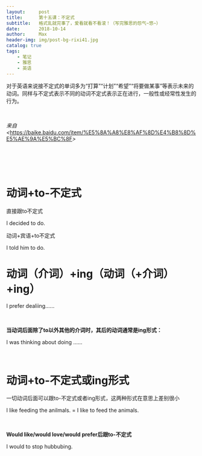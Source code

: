 ```yaml
---
layout:     post
title:      第十五课：不定式
subtitle:   格式乱就完事了，爱看就看不看滚！（写完雅思的怨气~悠~）
date:       2018-10-14
author:     Max
header-img: img/post-bg-rixi41.jpg
catalog: true
tags:
    - 笔记
    - 雅思
    - 英语
---
```


对于英语来说接不定式的单词多为“打算”“计划”“希望”“将要做某事”等表示未来的动词。同样与不定式表示不同的动词不定式表示正在进行，一般性或经常性发生的行为。

 

*来自
\<*<https://baike.baidu.com/item/%E5%8A%A8%E8%AF%8D%E4%B8%8D%E5%AE%9A%E5%BC%8F>*\>*

 
=

动词+to-不定式
==============

直接跟to不定式

I decided to do.

动词+宾语+to不定式

I told him to do.

动词（介词）+ing（动词（+介词）+ing）
=====================================

I prefer dealiing……

 

**当动词后面除了to以外其他的介词时，其后的动词通常是ing形式：**

I was thinking about doing ……

 

动词+to-不定式或ing形式
=======================

一切动词后面可以跟to-不定式或者ing形式，这两种形式在意思上差别很小

I like feeding the anilmals. = I like to feed the animals.

 

**Would like/would love/would prefer后跟to-不定式**

I would to stop hubbubing.

 

 
